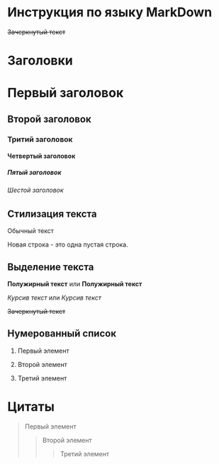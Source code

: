 # Инструкция по языку MarkDown
~~Зачеркнутый текст~~
# Заголовки

# Первый заголовок
## Второй заголовок
### Тритий заголовок 
#### Четвертый заголовок
##### Пятый заголовок
###### Шестой заголовок

## Стилизация текста 
Обычный текст

Новая строка - это одна пустая строка.

## Выделение текста
**Полужирный текст** или __Полужирный текст__

*Курсив текст* или _Курсив текст_

~~Зачеркнутый текст~~

## Нумерованный список

1. Первый элемент

2. Второй элемент 

3. Третий элемент

# Цитаты 

> Первый элемент
>> Второй элемент
>>> Третий элемент
